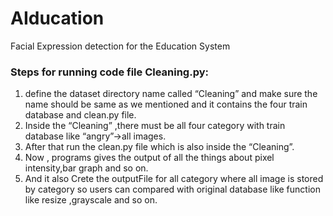 # AIducation
Facial Expression detection for the Education System

### Steps for running code file Cleaning.py:

1. define the dataset directory name called “Cleaning” and make sure the name should be same as we mentioned and it contains the four train database and clean.py file.
2. Inside the “Cleaning” ,there must be all four category  with train database like “angry”->all images.
3. After that run the clean.py file which is also inside the “Cleaning”.
4. Now , programs gives the output of all the things about pixel intensity,bar graph and so on.
5. And it also Crete the outputFile for all category where all image is stored by category so users can compared with original database like function like resize ,grayscale and so on.
